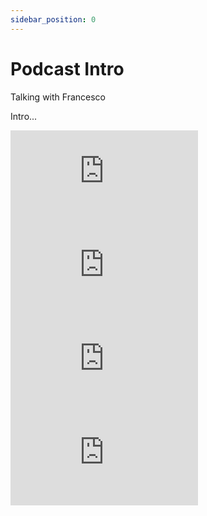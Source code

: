 ```yaml
---
sidebar_position: 0
---
```


# Podcast Intro

Talking with Francesco

Intro...

<div className="row">

<div className="col" style={{position: 'relative', paddingBottom: '30%', height: 0}}>
    <iframe 
        style={{position: 'absolute', top: '0', left: '0', width: '100%', height: '100%'}}
        src="https://www.youtube.com/embed/dzguqZkouGY" 
        title="YouTube video player" 
        frameBorder="0" 
        allow="accelerometer; autoplay; clipboard-write; encrypted-media; gyroscope; picture-in-picture; web-share" 
        allowfullscreen>
    </iframe>
</div>

<div className="col" style={{position: 'relative', paddingBottom: '30%', height: 0}}>
    <iframe 
        style={{position: 'absolute', top: '0', left: '0', width: '100%', height: '100%'}}
        src="https://www.youtube.com/embed/dOwWn5GvQF0" 
        title="YouTube video player 2" 
        frameBorder="0" 
        allow="accelerometer; autoplay; clipboard-write; encrypted-media; gyroscope; picture-in-picture; web-share" 
        allowfullscreen>
    </iframe>
</div>

<div className="col" style={{position: 'relative', paddingBottom: '30%', height: 0}}>
    <iframe 
        style={{position: 'absolute', top: '0', left: '0', width: '100%', height: '100%'}}
        src="https://www.youtube.com/embed/dzguqZkouGY" 
        title="YouTube video player 3" 
        frameBorder="0" 
        allow="accelerometer; autoplay; clipboard-write; encrypted-media; gyroscope; picture-in-picture; web-share" 
        allowfullscreen>
    </iframe>
</div>

<div className="col" style={{position: 'relative', paddingBottom: '30%', height: 0}}>
    <iframe 
        style={{position: 'absolute', top: '0', left: '0', width: '100%', height: '100%'}}
        src="https://www.youtube.com/embed/dzguqZkouGY" 
        title="YouTube video player 4" 
        frameBorder="0" 
        allow="accelerometer; autoplay; clipboard-write; encrypted-media; gyroscope; picture-in-picture; web-share" 
        allowfullscreen>
    </iframe>
</div>

<!-- Add more videos as needed... -->

</div>
